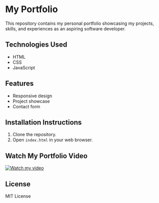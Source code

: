 # My Portfolio

This repository contains my personal portfolio showcasing my projects, skills, and experiences as an aspiring software developer.

## Technologies Used
- HTML
- CSS
- JavaScript

## Features
- Responsive design
- Project showcase
- Contact form

## Installation Instructions
1. Clone the repository.
2. Open `index.html` in your web browser.

## Watch My Portfolio Video
[![Watch my video](https://img.youtube.com/vi/Gg8Z5PRlfb0/maxresdefault.jpg)](https://www.youtube.com/watch?v=Gg8Z5PRlfb0)

## License
MIT License
